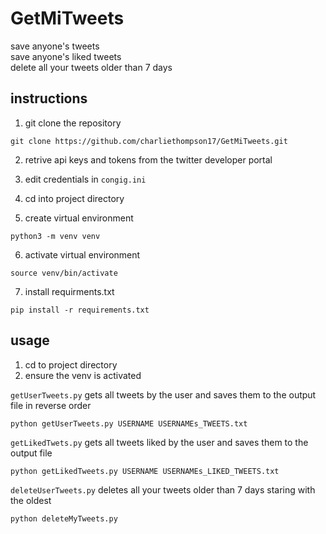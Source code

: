 # GetMiTweets
save anyone's tweets  
  save anyone's liked tweets  
  delete all your tweets older than 7 days  

## instructions

1. git clone the repository
```
git clone https://github.com/charliethompson17/GetMiTweets.git
```
2. retrive api keys and tokens from the twitter developer portal

3. edit credentials in `congig.ini`

4. cd into project directory

5. create virtual environment
```
python3 -m venv venv
```
6. activate virtual environment
```
source venv/bin/activate
```
7. install requirments.txt
```
pip install -r requirements.txt
```

## usage
1. cd to project directory
2. ensure the venv is activated

`getUserTweets.py` gets all tweets by the user and saves them to the output file in reverse order
```
python getUserTweets.py USERNAME USERNAMEs_TWEETS.txt
```

`getLikedTwets.py` gets all tweets liked by the user and saves them to the output file
```
python getLikedTweets.py USERNAME USERNAMEs_LIKED_TWEETS.txt
```

`deleteUserTweets.py` deletes all your tweets older than 7 days staring with the oldest
```
python deleteMyTweets.py
```
